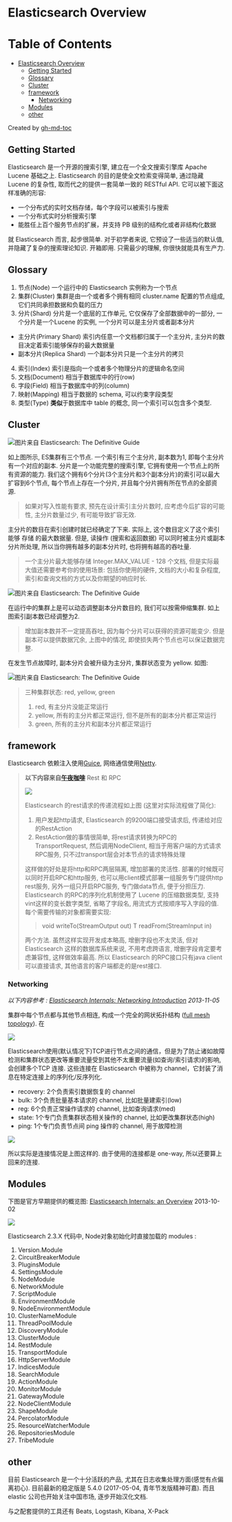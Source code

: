 # Elasticsearch Overview

Table of Contents
=================

   * [Elasticsearch Overview](#elasticsearch-overview)
      * [Getting Started](#getting-started)
      * [Glossary](#glossary)
      * [Cluster](#cluster)
      * [framework](#framework)
         * [Networking](#networking)
      * [Modules](#modules)
      * [other](#other)

Created by [gh-md-toc](https://github.com/ekalinin/github-markdown-toc)

## Getting Started

Elasticsearch 是一个开源的搜索引擎, 建立在一个全文搜索引擎库 Apache Lucene 基础之上. Elasticsearch 的目的是使全文检索变得简单, 通过隐藏 Lucene 的复杂性, 取而代之的提供一套简单一致的 RESTful API. 它可以被下面这样准确的形容:

+ 一个分布式的实时文档存储，每个字段可以被索引与搜索
+ 一个分布式实时分析搜索引擎
+ 能胜任上百个服务节点的扩展，并支持 PB 级别的结构化或者非结构化数据

就 Elasticsearch 而言, 起步很简单. 对于初学者来说, 它预设了一些适当的默认值, 并隐藏了复杂的搜索理论知识. 开箱即用. 只需最少的理解, 你很快就能具有生产力.

## Glossary

1. 节点(Node) 一个运行中的 Elasticsearch 实例称为一个节点
2. 集群(Cluster) 集群是由一个或者多个拥有相同 cluster.name 配置的节点组成, 它们共同承担数据和负载的压力
3. 分片(Shard) 分片是一个底层的工作单元, 它仅保存了全部数据中的一部分, 一个分片是一个Lucene 的实例, 一个分片可以是主分片或者副本分片

  + 主分片(Primary Shard) 索引内任意一个文档都归属于一个主分片, 主分片的数目决定着索引能够保存的最大数据量
  + 副本分片(Replica Shard) 一个副本分片只是一个主分片的拷贝

4. 索引(Index) 索引是指向一个或者多个物理分片的逻辑命名空间
5. 文档(Document)  相当于数据库中的行(row)
6. 字段(Field) 相当于数据库中的列(column)
7. 映射(Mapping) 相当于数据的 schema, 可以约束字段类型
8. 类型(Type) **类似**于数据库中 table 的概念, 同一个索引可以包含多个类型.

## Cluster

![图片来自 Elasticsearch: The Definitive Guide](../img/elasticsearch/01-overview/0101.png)

如上图所示, ES集群有三个节点. 一个索引有三个主分片, 副本数为1, 即每个主分片有一个对应的副本. 分片是一个功能完整的搜索引擎, 它拥有使用一个节点上的所有资源的能力. 我们这个拥有6个分片(3个主分片和3个副本分片)的索引可以最大扩容到6个节点, 每个节点上存在一个分片, 并且每个分片拥有所在节点的全部资源.

> 如果对写入性能有要求, 预先在设计索引主分片数时, 应考虑今后扩容的可能性, 主分片数量过少, 有可能导致扩容无效.

主分片的数目在索引创建时就已经确定了下来. 实际上, 这个数目定义了这个索引能够 存储 的最大数据量. 但是, 读操作 (搜索和返回数据) 可以同时被主分片或副本分片所处理, 所以当你拥有越多的副本分片时, 也将拥有越高的吞吐量.

> 一个主分片最大能够存储 Integer.MAX_VALUE - 128 个文档, 但是实际最大值还需要参考你的使用场景: 包括你使用的硬件, 文档的大小和复杂程度, 索引和查询文档的方式以及你期望的响应时长.

![图片来自 Elasticsearch: The Definitive Guide](../img/elasticsearch/01-overview/0102.png)

在运行中的集群上是可以动态调整副本分片数目的, 我们可以按需伸缩集群.  如上图索引副本数已经调整为2.

> 增加副本数并不一定提高吞吐, 因为每个分片可以获得的资源可能变少. 但是副本可以提供数据冗余, 上图中的情况, 即使损失两个节点也可以保证数据完整.

在发生节点故障时, 副本分片会被升级为主分片, 集群状态变为 yellow. 如图:

![图片来自 Elasticsearch: The Definitive Guide](../img/elasticsearch/01-overview/0103.png)

> 三种集群状态: red, yellow, green
> 1. red, 有主分片没能正常运行
> 2. yellow, 所有的主分片都正常运行, 但不是所有的副本分片都正常运行
> 3. green, 所有的主分片和副本分片都正常运行

## framework

Elasticsearch 依赖注入使用[Guice](https://github.com/google/guice), 网络通信使用[Netty](https://github.com/netty/netty).

> **以下内容来自[午夜咖啡](http://jolestar.com)**
> Rest 和 RPC
>
> ![](../img/elasticsearch/01-overview/elasticsearch-rest.jpg)
>
> Elasticsearch 的rest请求的传递流程如上图 (这里对实际流程做了简化):
>
> 1. 用户发起http请求, Elasticsearch 的9200端口接受请求后, 传递给对应的RestAction
> 2. RestAction做的事情很简单, 将rest请求转换为RPC的TransportRequest, 然后调用NodeClient, 相当于用客户端的方式请求RPC服务, 只不过transport层会对本节点的请求特殊处理
>
> 这样做的好处是将http和RPC两层隔离, 增加部署的灵活性. 部署的时候既可以同时开启RPC和http服务, 也可以用client模式部署一组服务专门提供http rest服务, 另外一组只开启RPC服务, 专门做data节点, 便于分担压力.
> Elasticsearch 的RPC的序列化机制使用了 Lucene 的压缩数据类型, 支持vint这样的变长数字类型, 省略了字段名, 用流式方式按顺序写入字段的值. 每个需要传输的对象都需要实现:
> > void writeTo(StreamOutput out) 
> > T readFrom(StreamInput in) 
>
> 两个方法. 虽然这样实现开发成本略高, 增删字段也不太灵活, 但对 Elasticsearch 这样的数据库系统来说, 不用考虑跨语言, 增删字段肯定要考虑兼容性, 这样做效率最高. 所以 Elasticsearch 的RPC接口只有java client可以直接请求, 其他语言的客户端都走的是rest接口.

### Networking

*以下内容参考 : [Elasticsearch Internals: Networking Introduction](https://www.elastic.co/blog/found-elasticsearch-networking) 2013-11-05*

集群中每个节点都与其他节点相连, 构成一个完全的网状拓扑结构 ([full mesh topology](https://en.wikipedia.org/wiki/Network_topology#Mesh)). 在

![](../img/elasticsearch/01-overview/0104.png)

Elasticsearch使用(默认情况下)TCP进行节点之间的通信，但是为了防止诸如故障检测和集群状态更改等重要流量受到其他不太重要流量(如查询/索引请求)的影响, 会创建多个TCP 连接. 这些连接在 Elasticsearch 中被称为 channel，它封装了消息在特定连接上的序列化/反序列化.

+ recovery: 2个负责索引数据恢复的 channel
+ bulk: 3个负责批量基本请求的 channel, 比如批量建索引(low)
+ reg: 6个负责正常操作请求的 channel, 比如查询请求(med)
+ state: 1个专门负责集群状态相关操作的 channel, 比如更改集群状态(high)
+ ping: 1个专门负责节点间 ping 操作的 channel, 用于故障检测

![](../img/elasticsearch/01-overview/0105.png)

所以实际是连接情况是上图这样的. 由于使用的连接都是 one-way, 所以还要算上回来的连接.

## Modules

下图是官方早期提供的概览图: [Elasticsearch Internals: an Overview](https://www.elastic.co/blog/found-elasticsearch-internals) 2013-10-02

![](../img/elasticsearch/01-overview/0106.png)

Elasticsearch 2.3.X 代码中, Node对象初始化时直接加载的 modules :

1. Version.Module
2. CircuitBreakerModule
3. PluginsModule
4. SettingsModule
5. NodeModule
6. NetworkModule
7. ScriptModule
8. EnvironmentModule
9. NodeEnvironmentModule
10. ClusterNameModule
11. ThreadPoolModule
12. DiscoveryModule
13. ClusterModule
14. RestModule
15. TransportModule
16. HttpServerModule
17. IndicesModule
18. SearchModule
19. ActionModule
20. MonitorModule
21. GatewayModule
22. NodeClientModule
23. ShapeModule
24. PercolatorModule
25. ResourceWatcherModule
26. RepositoriesModule
27. TribeModule


## other

目前 Elasticsearch 是一个十分活跃的产品, 尤其在日志收集处理方面(感觉有点偏离初心). 目前最新的稳定版是 5.4.0 (2017-05-04, 青年节发版精神可嘉). 而且 elastic 公司也开始关注中国市场, 逐步开始汉化文档.

与之配套提供的工具还有 Beats, Logstash, Kibana, X-Pack
